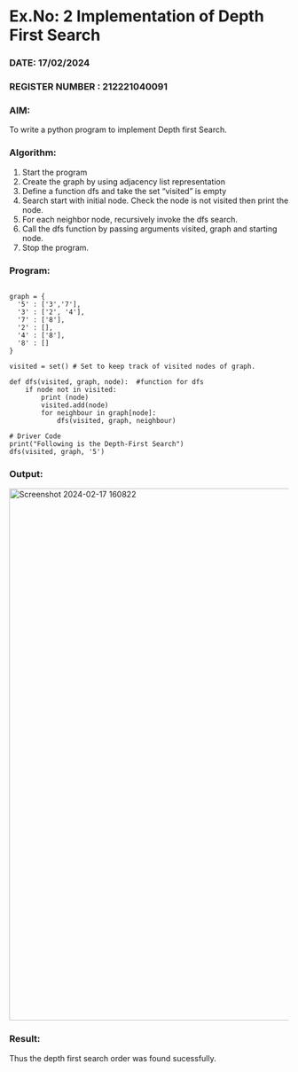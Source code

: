 # Ex.No: 2  Implementation of Depth First Search
### DATE: 17/02/2024                                                                           
### REGISTER NUMBER : 212221040091
### AIM: 
To write a python program to implement Depth first Search. 
### Algorithm:
1. Start the program
2. Create the graph by using adjacency list representation
3. Define a function dfs and take the set “visited” is empty 
4. Search start with initial node. Check the node is not visited then print the node.
5. For each neighbor node, recursively invoke the dfs search.
6. Call the dfs function by passing arguments visited, graph and starting node.
7. Stop the program.
### Program:

```

graph = {
  '5' : ['3','7'],
  '3' : ['2', '4'],
  '7' : ['8'],
  '2' : [],
  '4' : ['8'],
  '8' : []
}

visited = set() # Set to keep track of visited nodes of graph.

def dfs(visited, graph, node):  #function for dfs 
    if node not in visited:
        print (node)
        visited.add(node)
        for neighbour in graph[node]:
            dfs(visited, graph, neighbour)

# Driver Code
print("Following is the Depth-First Search")
dfs(visited, graph, '5')

```

### Output:

<img width="960" alt="Screenshot 2024-02-17 160822" src="https://github.com/Madhan213/AI_Lab_2023-24/assets/130206230/c1b42294-7da6-4f9a-a487-42bb17d245f0">


### Result:
Thus the depth first search order was found sucessfully.
